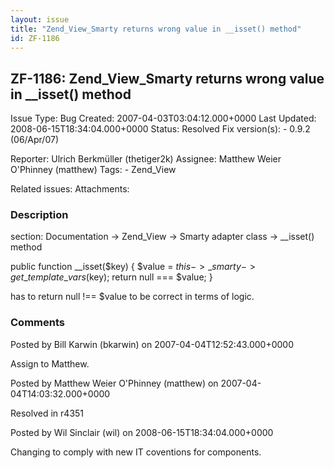 ```yaml
---
layout: issue
title: "Zend_View_Smarty returns wrong value in __isset() method"
id: ZF-1186
---
```


ZF-1186: Zend\_View\_Smarty returns wrong value in \_\_isset() method
---------------------------------------------------------------------

 Issue Type: Bug Created: 2007-04-03T03:04:12.000+0000 Last Updated: 2008-06-15T18:34:04.000+0000 Status: Resolved Fix version(s): - 0.9.2 (06/Apr/07)
 
 Reporter:  Ulrich Berkmüller (thetiger2k)  Assignee:  Matthew Weier O'Phinney (matthew)  Tags: - Zend\_View
 
 Related issues: 
 Attachments: 
### Description

section: Documentation -> Zend\_View -> Smarty adapter class -> \_\_isset() method

public function \_\_isset($key) { $value = $this->\_smarty->get\_template\_vars($key); return null === $value; }

has to return null !== $value to be correct in terms of logic.

 

 

### Comments

Posted by Bill Karwin (bkarwin) on 2007-04-04T12:52:43.000+0000

Assign to Matthew.

 

 

Posted by Matthew Weier O'Phinney (matthew) on 2007-04-04T14:03:32.000+0000

Resolved in r4351

 

 

Posted by Wil Sinclair (wil) on 2008-06-15T18:34:04.000+0000

Changing to comply with new IT coventions for components.

 

 
